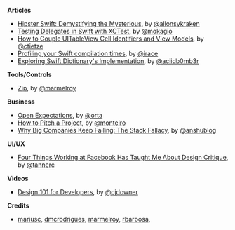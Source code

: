 **Articles**

* [Hipster Swift: Demystifying the Mysterious](http://krakendev.io/blog/hipster-swift), by [@allonsykraken](https://twitter.com/allonsykraken)
* [Testing Delegates in Swift with XCTest](http://www.mokacoding.com/blog/testing-delegates-in-swift-with-xctest/), by [@mokagio](https://twitter.com/mokagio)
* [How to Couple UITableView Cell Identifiers and View Models](http://christiantietze.de/posts/2016/01/table-view-identifier-view-model/), by [@ctietze](https://twitter.com/ctietze)
* [Profiling your Swift compilation times](http://irace.me/swift-profiling/), by [@irace](https://twitter.com/irace)
* [Exploring Swift Dictionary's Implementation](http://ankit.im/swift/2016/01/20/exploring-swift-dictionary-implementation/), by [@aciidb0mb3r](https://twitter.com/aciidb0mb3r)


**Tools/Controls**

* [Zip](https://github.com/marmelroy/Zip), by [@marmelroy](https://twitter.com/marmelroy)


**Business**

* [Open Expectations](http://artsy.github.io/blog/2016/01/13/OSS-Expectations/), by [@orta](https://twitter.com/orta)
* [How to Pitch a Project](https://deardesignstudent.com/how-to-pitch-a-project-4a391f7cf3b3#.knyxwvhve), by [@monteiro](https://twitter.com/monteiro)
* [Why Big Companies Keep Failing: The Stack Fallacy](http://techcrunch.com/2016/01/18/why-big-companies-keep-failing-the-stack-fallacy/?ncid=rss#.fkfrrxw:Pp7T), by [@anshublog](https://twitter.com/anshublog)


**UI/UX**

* [Four Things Working at Facebook Has Taught Me About Design Critique](https://medium.com/facebook-design/critique-is-an-important-part-of-any-design-process-whether-you-work-as-part-of-a-team-or-solo-ef3dcb299ce3#.6j54asduf), by [@tannerc](https://twitter.com/tannerc)

**Videos**

* [Design 101 for Developers](https://realm.io/news/christopher-downer-design-101-for-developers/), by [@cjdowner](https://twitter.com/cjdowner)

**Credits**

* [mariusc](https://github.com/mariusc), [dmcrodrigues](https://github.com/dmcrodrigues), [marmelroy](https://github.com/marmelroy), [rbarbosa](https://github.com/rbarbosa),



